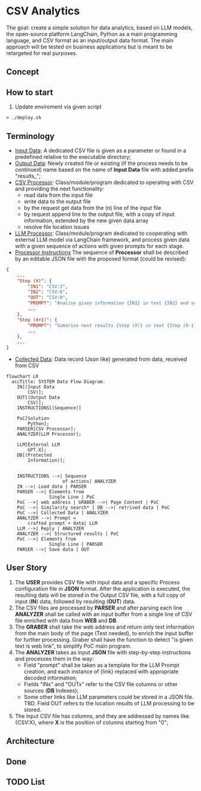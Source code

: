 # CSV Analytics

The goal: create a simple solution for data analytics, based on LLM models, the open-source platform LangChain, Python as a main programming language, and CSV format as an input/output data format.
The main approach will be tested on business applications but is meant to be retargeted for real purposes.

## Concept

## How to start

1. Update enviroment via given script

```ssh
> ./deploy.sh
```

## Terminology

- [Input Data](IN): A dedicated CSV file is given as a parameter or found in a predefined relative to the executable directory;
- [Output Data](OUT): Newly created file or existing (if the process needs to be continued) name based on the name of **Input Data** file with added prefix "results_";
- [CSV Processor](PARSER): Class/module/program dedicated to operating with CSV and providing the next functionality:
  - read data from the input file
  - write data to the output file
  - by the request get data from the (n) line of the input file
  - by request append line to the output file, with a copy of input information, extended by the new given data array
  - resolve file location issues
- [LLM Processor](ANALYZER): Class/module/program dedicated to cooperating with external LLM model via LangChain framework, and process given data with a given sequence of actions with given prompts for each stage. 
- [Processor Instructions](INSTRUCTIONS) The sequence of **Processor** shall be described by an editable JSON file with the proposed format (could be revised):

```json
{
    ...
    "Step (X)": {
        "IN1": "CSV:3",
        "IN2": "CSV:6",
        "OUT": "CSV:0", 
        "PROMPT": "Analise given information {IN1} in text {IN2} and sumarise results",
        ...
    },
    "Step (X+1)": {
        "PROMPT": "Sumarise next results {Step (X)} in text {Step (X-1)} and sumarise results",
        ...
    },
    ...
}
```

- [Collected Data](DATA): Data record (Json like) generated from data, received from CSV  

```mermaid
flowchart LR
  accTitle: SYSTEM Data Flow Diagram.
    IN[(Input Data
        CSV)];
    OUT[(Output Data
        CSV)];
    INSTRUCTIONS[(Sequence)]

    PoC[Solution
        Python];
    PARSER[CSV Processor];
    ANALYZER[LLM Processor];

    LLM[External LLM
        GPT.X];
    DB[(Protected
        Information)];


    INSTRUCTIONS -->| Sequance 
                     of actions| ANALYZER
    IN -->| Load data | PARSER
    PARSER -->| Elements from
                Single Line | PoC
    PoC -->| web address | GRABER -->| Page Content | PoC
    PoC -->| Similarity search* | DB -->| retrived data | PoC
    PoC -->| Collected Data | ANALYZER
    ANALYZER -->| Prompt =
        crafted prompt + data| LLM
    LLM -->| Reply | ANALYZER
    ANALYZER -->| Structured results | PoC
    PoC -->| Elements from
                Single Line | PARSER
    PARSER -->| Save data | OUT
```

## User Story

1. The **USER** provides CSV file with input data and a specific Process configuration file in **JSON** format. After the application is executed, the resulting data will be stored in the Output CSV file, with a full copy of input (**IN**) data, followed by resulting (**OUT**) data.
2. The CSV files are processed by **PARSER** and after parsing each line **ANALYZER** shall be called with an input buffer from a single line of CSV file enriched with data from **WEB** and **DB**.
3. The **GRABER** shall take the web address and return only text information from the main body of the page (Test needed), to enrich the input buffer for further processing. Graber shall have the function to detect "is given text is web link", to simplify PoC main program.
4. The **ANALYZER** takes as input **JSON** file with step-by-step instructions and processes them in the way:
   - Field "prompt" shall be taken as a template for the LLM Prompt creation, and each instance of {link} replaced with appropriate decoded information;
   - Fields "INx" and "OUTx" refer to the CSV file columns or other sources (**DB** Indexes);
   - Some other links like LLM parameters could be stored in a JSON file. TBD.
Field OUT refers to the location results of LLM processing to be stored.
5. The input CSV file has columns, and they are addressed by names like {CSV:X}, where **X** is the position of columns starting from "0";

## Architecture

## Done

## TODO List 